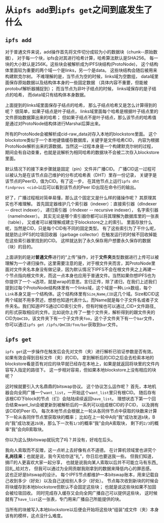 # 从`ipfs add`到`ipfs get`之间到底发生了什么

## `ipfs add`
对于普通文件来说，add操作首先将文件切分成较为小的数据块（chunk--原始数据），
对于每一个块，ipfs会对其进行哈希计算，哈希算法默认是SHA256。
每一块的大小默认是256K。这些块会被解析成为IPFS块结构(ProtoNode)，
这个结构体里面较为重要的两个域一个是links，另一个是data。
这些块结构会随后被用来构建默克尔树。
不难理解的是，当节点为空的时候，links域为空数组，
data域里面保存原始数据以及结构体本身的一些固定数据
（具体内容不重要，但能被protobuf解析器捕捉到）；
而当节点为非叶子结点的时候，
links域保存的是子结点的哈希，
而data域只有结构体本身数据。

上面提到的links域里面保存子结点的哈希，
那么子结点哈希又是怎么计算得到的呢？
很简单，如果子结点是叶子结点，
links域里面每个哈希是根据叶子结点里的文件原始数据算出来的哈希；
但如果子结点不是叶子结点，那么该节点的哈希值是通过对ProtoNode结构体进行Marshal后算出来。

所有的ProtoNode会被解析成cid-raw_data对存入本地的blockstore里面。
这个blockstore类似于一个本地键值缓存数据库，关键字是文件哈希CID，
内容为根据ProtoNode解析出来的源数据。当然这一过程本身是一个构建默克尔树的过程，
期间会有自动查重，也就是说解析为相同哈希的数据块不会被二次存入blockstore里面。

默认情况下的接下来步骤就是固定（pin）文件并广播CID。
广播CID这一过程可以被认为是在该节点自己维护的分布式哈希表（DHT）里存一份记录，
关键字是该节点的PeerID，值为CID。有了这一步，
在其他节点上运行`ipfs dht findprovs <cid>`以后可以看到该节点的Peer ID出现在命令行的输出。

好了，广播过程相对简单易懂，那么这个固定又是什么样的骚操作呢？
其原理其实也不难理解。
首先固定器维护几个索引器（indexer）：直接索引器（dIndexer -- direct indexer），
递归索引器（rIndexer -- recursive indexer），
名字索引器（nameIndexer）。
其实无论是哪个索引器你都可以将其理解为数据库里的一张表（table），
又或者可以被理解成建立于blockstore之上的索引。
里面存放什么呢，当然是CID，只是每个CID有不同的固定类型。
有了这些索引为了干什么呢，
就是防止IPFS的垃圾回收器（garbage collector）在触发运行的时候不回收掉能在这些索引器里找到的CID。
这样就达到了永久保存用户想要永久保存的数据（块）的目的。

上面讲到的是对**普通文件**进行的“上传”操作，对于**文件夹**类型数据进行上传可以被理解为一个递归操作。这里需要注意的是，对于根文件夹而言，其ProtoNode里面对文件夹名本身没有做记录，因为默认情况下IPFS不会在根文件夹之上再建一个节点指向根文件夹，而这一点本身也应用于普通文件。当然如果你想IPFS也为你提供了一个`-w`选项，就是wrap的意思。言归正传，除了递归，在我们上述我们提到过每个ProtoNode结构体里有一个links域，这个域是一种`Link`数组，每个`Link`本身又是一个结构体。这个结构体里有`Size`,`Name`,`CID`这几个域。Size和CID这两个域就不用多赘述，想想也知道代表什么。而Name就是每个子文件名或者子文件夹名。我们知道IPFS通过CID索引文件，但有时候也可以通过_CID+文件路径_的形式获取相应的文件。比如说你上传了一整个文件夹，解析得到的跟文件夹的CID为`QmCID`，该文件夹下有一个子文件夹`foo`，这个子文件夹下有一个`bar`文件，你可以通过`ipfs get /ipfs/QmCID/foo/bar`获取到`bar`文件。

## `ipfs get`
`ipfs get`这一步操作在触发后会先对文件（夹）进行解析已验证参数是否有效。
如果有效会得到目标文件（夹）的CID。
拿到解析后的CID之后会去检索本地的blockstore看是否有对应的块早就已经存在本地上，如果是就返回将块里的文件内容写入指定的路径下。
这一步相对容易，但如果本地blockstore上没有相应的块呢？

这时候就要引入大名鼎鼎的bitswap协议。
这个协议怎么运作呢？
首先，本地机器会向全网广播一个`want_list`，一开始这个`want_list`里只有根CID。
随后存有该根CID下block的节点（们）会陆陆续续返回`have_list`。
理想状态下第一个回合结束want_list会被更新到被解析后的一系列可以组成根CID的子CID，
以及拥有该CID的Peer ID。
每次本地节点会根据上一轮从各同伴节点中获取的块数来计算下一轮从各同伴节点里获取块的概率；
比如在上一轮中A向“我”成功发送`b`块，B向“我”成功发送`2b`块，那么下一次有`1/3`的概率“我”会向A索取块，
剩下的`2/3`的概率“我”会向B索取块。

你以为这么快bitswap就玩完了吗？并没有，好戏在后头。

我向人索取而不反赠，这一点听上去好像有点不道德。
在计算机领域里也讲究个**礼尚往来**；也就是说，我今天给你送“礼”，你日后也要送我一些。
但我们知道，搞IT的人更喜欢大家一起分享，
也就是说我向某人索取以后并不可能立马有东西_回礼_给对方，
但我可以通过为全网贡献我刚拿到的数据来降低内心的罪恶感。
这也正好是bitswap的设计。
每个IPFS节点都维护一本bitswap账本，用来记载自己收到多少（好处）以及自己送给别人多少（好处）。
节点每次收到新块的时候会将块缓存到本地blockstore但默认不会固定这些块；
也就是说这些块如果不加固会被垃圾回收。
同时完成存入缓存又会向全网广播自己可以提供这些块，
这时候就有了`have_list`这一张表，专门用来广播自己所能提供的块。

当所有的块被写入本地blockstore以后便会开始将这些块“组装”成文件（夹）本身该有的模样，这点没什么难度。